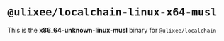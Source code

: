 # `@ulixee/localchain-linux-x64-musl`

This is the **x86_64-unknown-linux-musl** binary for `@ulixee/localchain`
